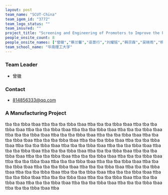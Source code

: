 ```yaml
---
layout: post
team_name: "SCUT-China"
team_igem_id: "3772"
team_logo_status: ""
team_insured: ""
project_title: "Screening and Engineering of Promoters to Improve the Production of Nootkatone in *Saccharomyces cerevisiae*"
people_onsite_count: 8
people_onsite_names: ["曾徽","蔡兰馨","巫景行","刘耀铭","韩宗霖","吴晓雨","杨晨怡","钟炳旭"]
team_school_name: "华南理工大学"
---
```



### Team Leader
* 曾徽

### Contact
* 814856333@qq.com

### A Manufacturing Project

tba tba tbba tbaa ttba tba tba tbba tbaa ttba tba tba tbba tbaa ttba tba tba tbba tbaa ttba tba tba tbba tbaa ttba tba tba tbba tbaa ttba tba tba tbba tbaa ttba tba tba tbba tbaa ttba tba tba tbba tbaa ttba tba tba tbba tbaa ttba tba tba tbba tbaa ttba tba tba tbba tbaa ttba tba tba tbba tbaa ttba tba tba tbba tbaa ttba tba tba tbba tbaa ttba tba tba tbba tbaa ttba tba tba tbba tbaa ttba tba tba tbba tbaa ttba tba tba tbba tbaa ttba tba tba tbba tbaa ttba tba tba tbba tbaa ttba tba tba tbba tbaa ttba tba tba tbba tbaa ttba tba tba tbba tbaa ttba tba tba tbba tbaa ttba tba tba tbba tbaa ttba tba tba tbba tbaa ttba tba tba tbba tbaa ttba tba tba tbba tbaa ttba tba tba tbba tbaa ttba tba tba tbba tbaa ttba tba tba tbba tbaa ttba tba tba tbba tbaa ttba tba tba tbba tbaa ttba tba tba tbba tbaa ttba tba tba tbba tbaa ttba tba tba tbba tbaa ttba tba tba tbba tbaa ttba tba tba tbba tbaa ttba tba tba tbba tbaa ttba tba tba tbba tbaa ttba tba tba tbba tbaa ttba 
